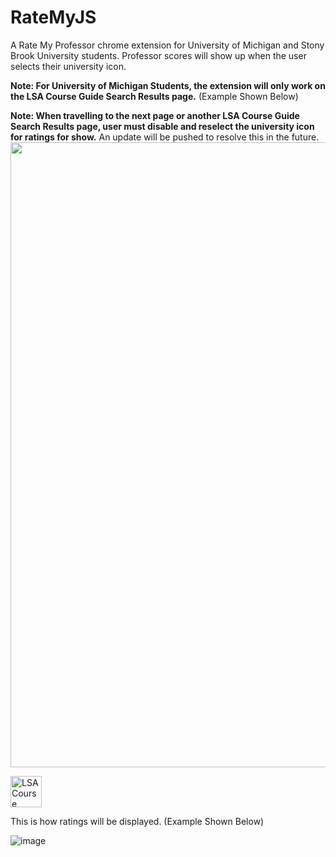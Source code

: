 # RateMyJS

A Rate My Professor chrome extension for University of Michigan and Stony Brook University students. Professor scores will show up when the user selects their university icon. 

**Note: For University of Michigan Students, the extension will only work on the LSA Course Guide Search Results page.** (Example Shown Below) 

**Note: When travelling to the next page or another LSA Course Guide Search Results page, user must disable and reselect the university icon for ratings for show.** An update will be pushed to resolve this in the future.
<img width="1000" src=https://user-images.githubusercontent.com/72951726/126092385-19a6fe56-8361-4202-b210-2b10b2bb7cd7.png>

<img src="https://user-images.githubusercontent.com/72951726/126092385-19a6fe56-8361-4202-b210-2b10b2bb7cd7.png" alt="LSA Course Guide Search Results" style="width:50"></img>

This is how ratings will be displayed. (Example Shown Below)

![image](https://user-images.githubusercontent.com/72951726/126092682-9775c278-daf4-451f-af0d-152fe96d03c9.png)
